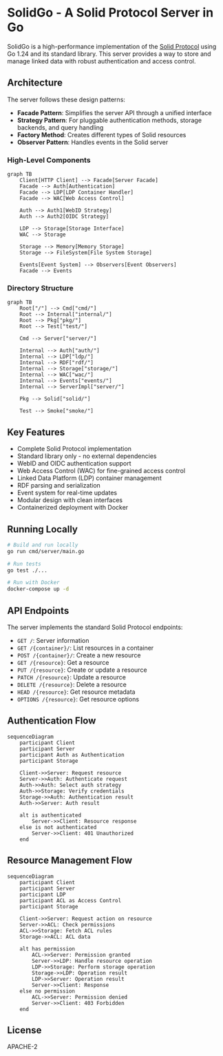 # SolidGo - A Solid Protocol Server in Go

SolidGo is a high-performance implementation of the [Solid Protocol](https://solidproject.org/TR/protocol) using Go 1.24 and its standard library. This server provides a way to store and manage linked data with robust authentication and access control.

## Architecture

The server follows these design patterns:
- **Facade Pattern**: Simplifies the server API through a unified interface
- **Strategy Pattern**: For pluggable authentication methods, storage backends, and query handling
- **Factory Method**: Creates different types of Solid resources
- **Observer Pattern**: Handles events in the Solid server

### High-Level Components

```mermaid
graph TB
    Client[HTTP Client] --> Facade[Server Facade]
    Facade --> Auth[Authentication]
    Facade --> LDP[LDP Container Handler]
    Facade --> WAC[Web Access Control]
    
    Auth --> Auth1[WebID Strategy]
    Auth --> Auth2[OIDC Strategy]
    
    LDP --> Storage[Storage Interface]
    WAC --> Storage
    
    Storage --> Memory[Memory Storage]
    Storage --> FileSystem[File System Storage]
    
    Events[Event System] --> Observers[Event Observers]
    Facade --> Events
```

### Directory Structure

```mermaid
graph TB
    Root["/"] --> Cmd["cmd/"]
    Root --> Internal["internal/"]
    Root --> Pkg["pkg/"]
    Root --> Test["test/"]
    
    Cmd --> Server["server/"]
    
    Internal --> Auth["auth/"]
    Internal --> LDP["ldp/"]
    Internal --> RDF["rdf/"]
    Internal --> Storage["storage/"]
    Internal --> WAC["wac/"]
    Internal --> Events["events/"]
    Internal --> ServerImpl["server/"]
    
    Pkg --> Solid["solid/"]
    
    Test --> Smoke["smoke/"]
```

## Key Features

- Complete Solid Protocol implementation
- Standard library only - no external dependencies
- WebID and OIDC authentication support
- Web Access Control (WAC) for fine-grained access control
- Linked Data Platform (LDP) container management
- RDF parsing and serialization
- Event system for real-time updates
- Modular design with clean interfaces
- Containerized deployment with Docker

## Running Locally

```bash
# Build and run locally
go run cmd/server/main.go

# Run tests
go test ./...

# Run with Docker
docker-compose up -d
```

## API Endpoints

The server implements the standard Solid Protocol endpoints:

- `GET /`: Server information
- `GET /{container}/`: List resources in a container
- `POST /{container}/`: Create a new resource
- `GET /{resource}`: Get a resource
- `PUT /{resource}`: Create or update a resource
- `PATCH /{resource}`: Update a resource
- `DELETE /{resource}`: Delete a resource
- `HEAD /{resource}`: Get resource metadata
- `OPTIONS /{resource}`: Get resource options

## Authentication Flow

```mermaid
sequenceDiagram
    participant Client
    participant Server
    participant Auth as Authentication
    participant Storage
    
    Client->>Server: Request resource
    Server->>Auth: Authenticate request
    Auth->>Auth: Select auth strategy
    Auth->>Storage: Verify credentials
    Storage->>Auth: Authentication result
    Auth->>Server: Auth result
    
    alt is authenticated
        Server->>Client: Resource response
    else is not authenticated
        Server->>Client: 401 Unauthorized
    end
```

## Resource Management Flow

```mermaid
sequenceDiagram
    participant Client
    participant Server
    participant LDP
    participant ACL as Access Control
    participant Storage
    
    Client->>Server: Request action on resource
    Server->>ACL: Check permissions
    ACL->>Storage: Fetch ACL rules
    Storage->>ACL: ACL data
    
    alt has permission
        ACL->>Server: Permission granted
        Server->>LDP: Handle resource operation
        LDP->>Storage: Perform storage operation
        Storage->>LDP: Operation result
        LDP->>Server: Operation result
        Server->>Client: Response
    else no permission
        ACL->>Server: Permission denied
        Server->>Client: 403 Forbidden
    end
```

## License

APACHE-2